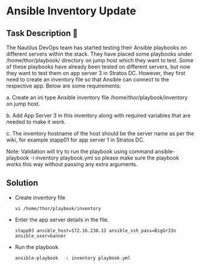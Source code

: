 # Ansible Inventory Update

## Task Description 📔

The Nautilus DevOps team has started testing their Ansible playbooks on different servers within the stack. They have placed some playbooks under /home/thor/playbook/ directory on jump host which they want to test. Some of these playbooks have already been tested on different servers, but now they want to test them on app server 3 in Stratos DC. However, they first need to create an inventory file so that Ansible can connect to the respective app. Below are some requirements:

a. Create an ini type Ansible inventory file /home/thor/playbook/inventory on jump host.

b. Add App Server 3 in this inventory along with required variables that are needed to make it work.

c. The inventory hostname of the host should be the server name as per the wiki, for example stapp01 for app server 1 in Stratos DC.

Note: Validation will try to run the playbook using command ansible-playbook -i inventory playbook.yml so please make sure the playbook works this way without passing any extra arguments.

## Solution

- Create inventory file
  ```
  vi /home/thor/playbook/inventory
  ```

- Enter the app server details in the file.
  ```
  stapp03 ansible_host=172.16.238.12 ansible_ssh_pass=BigGr33n ansible_user=banner
  ```

- Run the playbook
  ```bash
  ansible-playbook  -i inventory playbook.yml
  ```